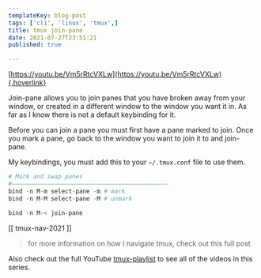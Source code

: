 ```yaml
---
templateKey: blog-post
tags: ['cli', 'linux', 'tmux',]
title: tmux join-pane
date: 2021-07-27T23:51:21
published: true

---
```


[https://youtu.be/Vm5rRtcVXLw](https://youtu.be/Vm5rRtcVXLw){.hoverlink}

Join-pane allows you to join panes that you have broken away from your window,
or created in a different window to the window you want it in.  As far as I
know there is not a default keybinding for it.

Before you can join a pane you must first have a pane marked to join.  Once you
mark a pane, go back to the window you want to join it to and join-pane.

My keybindings, you must add this to your `~/.tmux.conf` file to use them.

``` python
# Mark and swap panes
#――――――――――――――――――――――――――――――――――――――――――――
bind -n M-m select-pane -m # mark
bind -n M-M select-pane -M # unmark

bind -n M-< join-pane
```

[[ tmux-nav-2021 ]]

> for more information on how I navigate tmux, check out this full post

Also check out the full YouTube
[tmux-playlist](https://www.youtube.com/playlist?list=PLTRNG6WIHETB4reAxbWza3CZeP9KL6Bkr)
to see all of the videos in this series.
